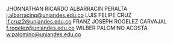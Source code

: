JHONNATHAN RICARDO ALBARRACIN PERALTA	j.albarracinp@uniandes.edu.co
LUIS FELIPE CRUZ	lf.cruz2@uniandes.edu.co
FRANZ JOSEPH ROGELEZ CARVAJAL	f.rogelez@uniandes.edu.co
WILBER PALOMINO ACOSTA	w.palomino@uniandes.edu.co

